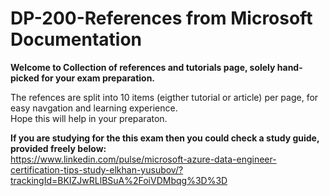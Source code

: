 # DP-200-References from Microsoft Documentation
<b>Welcome to Collection of references and tutorials page, solely hand-picked for your exam preparation.</b>

The refences are split into 10 items (eigther tutorial or article) per page, for easy navgation and learning experience.</br>
Hope this will help in your preparaton.

<b>If you are studying for the this exam then you could check a study guide, provided freely below:</b></br>
https://www.linkedin.com/pulse/microsoft-azure-data-engineer-certification-tips-study-elkhan-yusubov/?trackingId=BKIZJwRLlBSuA%2FoiVDMbqg%3D%3D
